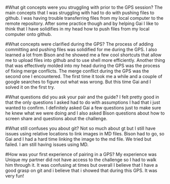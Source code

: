 #What git concepts were you struggling with prior to the GPS session?
The main concepts that I was struggling with had to do with pushing files to github. I was having trouble transferring files from my local computer to the remote repository. After some practice though and by helping Gai I like to think that I have solidifies in my head how to push files from my local computer onto github.

#What concepts were clarified during the GPS?
The process of adding committing and pushing files was solidified for me during the GPS. I also learned a lot from Bison and he showed me a few cool shortcuts that allow me to upload files into github and to use shell more efficiently. Another thing that was effectively molded into my head during the GPS was the process of fixing merge conflicts. The merge conflict during the GPS was the second one I encountered. The first time it took me a while and a couple of google searches to figure out what was wrong. But this time Gai and I solved it on the first try.

#What questions did you ask your pair and the guide?
I felt pretty good in that the only questions I asked had to do with assumptions I had that i just wanted to confirm. I definitely asked Gai a few questions just to make sure he knew what we were doing and I also asked Bison questions about how to screen share and questions about the challenge.

#What still confuses you about git?
Not so much about gt but I still have issues using relative locations to link images in MD files. Bison had to go, so Gai and I had a hard time linking the image to the md file. We tried but failed. I am still having issues using MD.

#How was your first experience of pairing in a GPS?
My experience was Unique my partner did not have access to the challenge so I had to walk him through it. It was confusing at times but overall I believe that I have a good grasp on git and i believe that i showed that during this GPS. It was very fun!